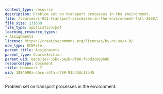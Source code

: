 ```yaml
---
content_type: resource
description: Problem set on transport processes in the environment.
file: /courses/1-061-transport-processes-in-the-environment-fall-2008/3084690adbcea4fac75991b43dc12b45_f02homework7.pdf
file_size: 131639
file_type: application/pdf
learning_resource_types:
- Assignments
license: https://creativecommons.org/licenses/by-nc-sa/4.0/
ocw_type: OCWFile
parent_title: Assignments
parent_type: CourseSection
parent_uid: 8adb71e7-55bc-5a2b-df98-f8bd3c809b0b
resourcetype: Document
title: Homework 7
uid: 3084690a-dbce-a4fa-c759-91b43dc12b45
---
```

Problem set on transport processes in the environment.